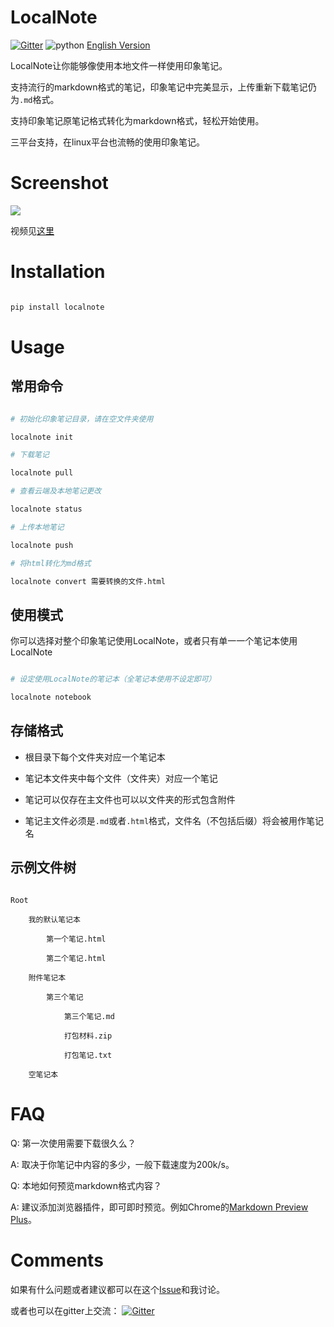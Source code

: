 # LocalNote

[![Gitter](https://badges.gitter.im/littlecodersh/LocalNote.svg)](https://gitter.im/littlecodersh/LocalNote?utm_source=badge&utm_medium=badge&utm_campaign=pr-badge) ![python](https://img.shields.io/badge/python-2.7-ff69b4.svg) [English Version](https://github.com/littlecodersh/LocalNote/blob/master/README_EN.md)

LocalNote让你能够像使用本地文件一样使用印象笔记。

支持流行的markdown格式的笔记，印象笔记中完美显示，上传重新下载笔记仍为`.md`格式。

支持印象笔记原笔记格式转化为markdown格式，轻松开始使用。

三平台支持，在linux平台也流畅的使用印象笔记。

# Screenshot

![](http://7xrip4.com1.z0.glb.clouddn.com/LocalNote/localnote.gif)

视频见[这里](http://v.youku.com/v_show/id_XMTU3Nzc5NzU1Ng==)

# Installation

```bash
pip install localnote
```

# Usage

## 常用命令

```bash
# 初始化印象笔记目录，请在空文件夹使用
localnote init
# 下载笔记
localnote pull
# 查看云端及本地笔记更改
localnote status
# 上传本地笔记
localnote push
# 将html转化为md格式
localnote convert 需要转换的文件.html
```

## 使用模式

你可以选择对整个印象笔记使用LocalNote，或者只有单一一个笔记本使用LocalNote

```bash
# 设定使用LocalNote的笔记本（全笔记本使用不设定即可）
localnote notebook
```

## 存储格式
* 根目录下每个文件夹对应一个笔记本
* 笔记本文件夹中每个文件（文件夹）对应一个笔记
* 笔记可以仅存在主文件也可以以文件夹的形式包含附件
* 笔记主文件必须是`.md`或者`.html`格式，文件名（不包括后缀）将会被用作笔记名

## 示例文件树

```
Root
    我的默认笔记本
        第一个笔记.html
        第二个笔记.html
    附件笔记本
        第三个笔记
            第三个笔记.md
            打包材料.zip
            打包笔记.txt
    空笔记本
```

# FAQ

Q: 第一次使用需要下载很久么？

A: 取决于你笔记中内容的多少，一般下载速度为200k/s。

Q: 本地如何预览markdown格式内容？

A: 建议添加浏览器插件，即可即时预览。例如Chrome的[Markdown Preview Plus](https://chrome.google.com/webstore/detail/markdown-preview-plus/febilkbfcbhebfnokafefeacimjdckgl)。

# Comments

如果有什么问题或者建议都可以在这个[Issue](https://github.com/littlecodersh/LocalNote/issues/1)和我讨论。

或者也可以在gitter上交流： [![Gitter](https://badges.gitter.im/littlecodersh/LocalNote.svg)](https://gitter.im/littlecodersh/LocalNote?utm_source=badge&utm_medium=badge&utm_campaign=pr-badge)
